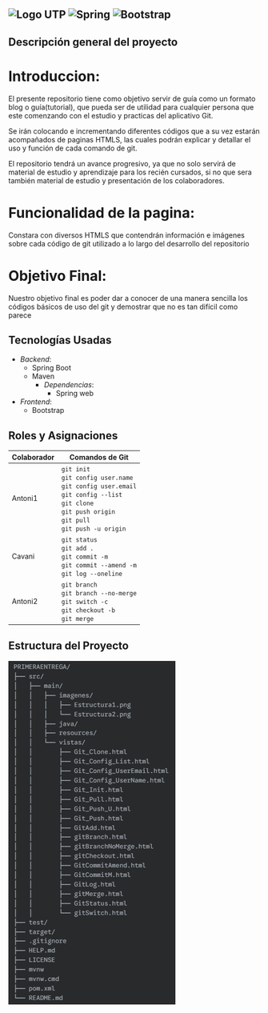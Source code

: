 ![Logo UTP](https://portalestudiante.utp.edu.pe/Images/newlogoUTP.jpg)
![Spring](https://img.shields.io/badge/spring-%236DB33F.svg?style=for-the-badge&logo=spring&logoColor=white)
![Bootstrap](https://img.shields.io/badge/bootstrap-%238511FA.svg?style=for-the-badge&logo=bootstrap&logoColor=white)
---------------------------------------------------------------------------------------------------------------------


## Descripción general del proyecto

# Introduccion:
El presente repositorio tiene como objetivo servir de guía como un formato blog o guía(tutorial), que pueda ser de utilidad para cualquier persona que este comenzando con el estudio y practicas del aplicativo Git.

Se irán colocando e incrementando diferentes códigos que a su vez estarán acompañados de paginas HTMLS, las cuales podrán explicar y detallar el uso y función de cada comando de git.

El repositorio tendrá un avance progresivo, ya que no solo servirá de material de estudio y aprendizaje para los recién cursados, si no que sera también material de estudio y presentación de los colaboradores.


# Funcionalidad de la pagina:
Constara con diversos HTMLS que contendrán información e imágenes sobre cada código de git utilizado a lo largo del desarrollo del repositorio

# Objetivo Final:
Nuestro objetivo final es poder dar a conocer de una manera sencilla los códigos básicos de uso del git y demostrar que no es tan difícil como parece


## Tecnologías Usadas

- *Backend*:
    - Spring Boot
    - Maven
        - *Dependencias*: 
            - Spring web
- *Frontend*:
    - Bootstrap


## Roles y Asignaciones
| Colaborador | Comandos de Git |
|-------------|-----------------|
| Antoni1     | `git init` <br> `git config user.name` <br> `git config user.email` <br> `git config --list` <br> `git clone` <br> `git push origin` <br> `git pull` <br> `git push -u origin` |
| Cavani      | `git status` <br> `git add .` <br> `git commit -m` <br> `git commit --amend -m` <br> `git log --oneline` |
| Antoni2     | `git branch` <br> `git branch --no-merge` <br> `git switch -c` <br> `git checkout -b` <br> `git merge` |

## Estructura del Proyecto
<img src="/src/main/imagenes/Estructura3.png" width=auto height=auto>
